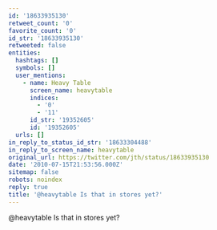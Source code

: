 ```yaml
---
id: '18633935130'
retweet_count: '0'
favorite_count: '0'
id_str: '18633935130'
retweeted: false
entities:
  hashtags: []
  symbols: []
  user_mentions:
    - name: Heavy Table
      screen_name: heavytable
      indices:
        - '0'
        - '11'
      id_str: '19352605'
      id: '19352605'
  urls: []
in_reply_to_status_id_str: '18633304488'
in_reply_to_screen_name: heavytable
original_url: https://twitter.com/jth/status/18633935130
date: '2010-07-15T21:53:56.000Z'
sitemap: false
robots: noindex
reply: true
title: '@heavytable Is that in stores yet?'
---
```


@heavytable Is that in stores yet?